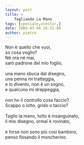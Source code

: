 ```yaml
---
layout: post
title: >
    Tagliando La Mano
tags: [speciale,onestar,]
date: 2009-03-06 16:52:00
author: pietro
---
```

Non è quello che vuoi,<br/>so cosa voglio?<br/>Né ora né mai,<br/>sarò padrone del mio foglio,<br/><br/>una mano sbuca dal disegno,<br/>una penna mi tratteggia,<br/>e io divento, non è un sogno,<br/>e qualcuno mi drappeggia,<br/><br/>non ho il controllo cosa faccio?<br/>Scappo o lotto, grido o taccio?<br/><br/>Taglio la mano, tutto è insanguinato,<br/>il mio disegno, ormai è rovinato,<br/><br/>e forse non sono più così bambino,<br/>penso fissando il moncherino.
